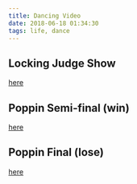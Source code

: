 ```yaml
---
title: Dancing Video
date: 2018-06-18 01:34:30
tags: life, dance
---
```


## Locking Judge Show
[here](http://v.youku.com/v_show/id_XODkzODM2NTAw.html?spm=a2hzp.8244740.0.0)


## Poppin Semi-final (win)
[here](https://v.youku.com/v_show/id_XODkzODQyOTc2.html?spm=a2hzp.8244740.0.0)

## Poppin Final (lose)
[here](https://v.youku.com/v_show/id_XODkzODQyMTI4.html?spm=a2hzp.8244740.0.0)
